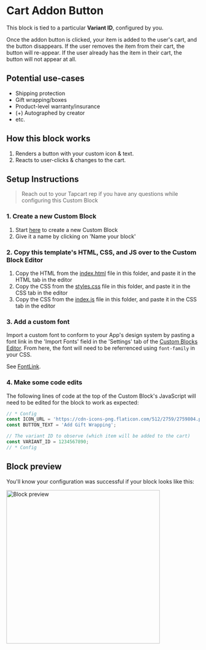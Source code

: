 # Cart Addon Button

This block is tied to a particular **Variant ID**, configured by you.

Once the addon button is clicked, your item is added to the user's cart, and the button disappears. If the user removes the item from their cart, the button will re-appear. If the user already has the item in their cart, the button will not appear at all.

## Potential use-cases

-   Shipping protection
-   Gift wrapping/boxes
-   Product-level warranty/insurance
-   (+) Autographed by creator
-   etc.

## How this block works

1. Renders a button with your custom icon & text.
2. Reacts to user-clicks & changes to the cart.

## Setup Instructions

> Reach out to your Tapcart rep if you have any questions while configuring this Custom Block

### 1. Create a new Custom Block

1. Start [here](https://app.tapcart.com/custom-blocks) to create a new Custom Block
2. Give it a name by clicking on 'Name your block'

### 2. Copy this template's HTML, CSS, and JS over to the Custom Block Editor

1. Copy the HTML from the [index.html](#) file in this folder, and paste it in the HTML tab in the editor
2. Copy the CSS from the [styles.css](#) file in this folder, and paste it in the CSS tab in the editor
3. Copy the CSS from the [index.js](#) file in this folder, and paste it in the CSS tab in the editor

### 3. Add a custom font

Import a custom font to conform to your App's design system by pasting a font link in the 'Import Fonts' field in the 'Settings' tab of the [Custom Blocks Editor](https://app.tapcart.com/custom-blocks). From here, the font will need to be referrenced using `font-family` in your CSS.

See [FontLink](https://fontlink.com).

### 4. Make some code edits

The following lines of code at the top of the Custom Block's JavaScript will need to be edited for the block to work as expected:

```JavaScript
// * Config
const ICON_URL = 'https://cdn-icons-png.flaticon.com/512/2759/2759804.png';
const BUTTON_TEXT = 'Add Gift Wrapping';

// The variant ID to observe (which item will be added to the cart)
const VARIANT_ID = 1234567890;
// * Config
```

## Block preview

You'll know your configuration was successful if your block looks like this:

<img src="https://github.com/user-attachments/assets/9011fc94-b41e-4ad3-865a-0938c65ef64b" alt="Block preview" width="400"/>
